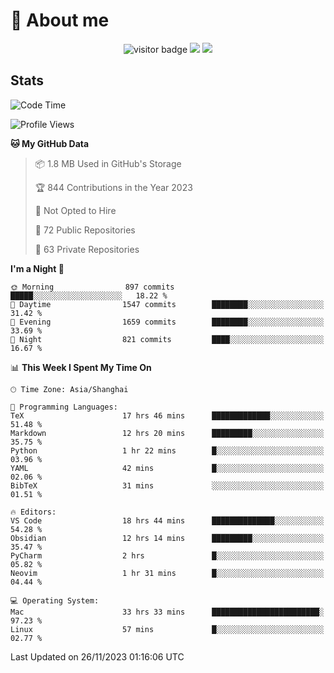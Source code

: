 <!-- ![](https://youpai.roccoshi.top/img/20200804214216.png) -->

# 🧐 About me
 
<p align="center">
<img src="https://visitor-badge.laobi.icu/badge?page_id=Lincest.Lincest&title=hits" alt="visitor badge"/>
<a href="mailto:imroccoshi@gmail.com"><img src="https://img.shields.io/badge/gmail-imroccoshi%40gmail.com-red"></a>
<a href="https://blog.roccoshi.top"><img src="https://img.shields.io/badge/blog-roccoshi-green"></a>
</p>

## Stats

<!--START_SECTION:waka-->
![Code Time](http://img.shields.io/badge/Code%20Time-801%20hrs%2026%20mins-blue)

![Profile Views](http://img.shields.io/badge/Profile%20Views-5-blue)

**🐱 My GitHub Data** 

> 📦 1.8 MB Used in GitHub's Storage 
 > 
> 🏆 844 Contributions in the Year 2023
 > 
> 🚫 Not Opted to Hire
 > 
> 📜 72 Public Repositories 
 > 
> 🔑 63 Private Repositories 
 > 
**I'm a Night 🦉** 

```text
🌞 Morning                897 commits         █████░░░░░░░░░░░░░░░░░░░░   18.22 % 
🌆 Daytime                1547 commits        ████████░░░░░░░░░░░░░░░░░   31.42 % 
🌃 Evening                1659 commits        ████████░░░░░░░░░░░░░░░░░   33.69 % 
🌙 Night                  821 commits         ████░░░░░░░░░░░░░░░░░░░░░   16.67 % 
```


📊 **This Week I Spent My Time On** 

```text
🕑︎ Time Zone: Asia/Shanghai

💬 Programming Languages: 
TeX                      17 hrs 46 mins      █████████████░░░░░░░░░░░░   51.48 % 
Markdown                 12 hrs 20 mins      █████████░░░░░░░░░░░░░░░░   35.75 % 
Python                   1 hr 22 mins        █░░░░░░░░░░░░░░░░░░░░░░░░   03.96 % 
YAML                     42 mins             █░░░░░░░░░░░░░░░░░░░░░░░░   02.06 % 
BibTeX                   31 mins             ░░░░░░░░░░░░░░░░░░░░░░░░░   01.51 % 

🔥 Editors: 
VS Code                  18 hrs 44 mins      ██████████████░░░░░░░░░░░   54.28 % 
Obsidian                 12 hrs 14 mins      █████████░░░░░░░░░░░░░░░░   35.47 % 
PyCharm                  2 hrs               █░░░░░░░░░░░░░░░░░░░░░░░░   05.82 % 
Neovim                   1 hr 31 mins        █░░░░░░░░░░░░░░░░░░░░░░░░   04.44 % 

💻 Operating System: 
Mac                      33 hrs 33 mins      ████████████████████████░   97.23 % 
Linux                    57 mins             █░░░░░░░░░░░░░░░░░░░░░░░░   02.77 % 
```


 Last Updated on 26/11/2023 01:16:06 UTC
<!--END_SECTION:waka-->


